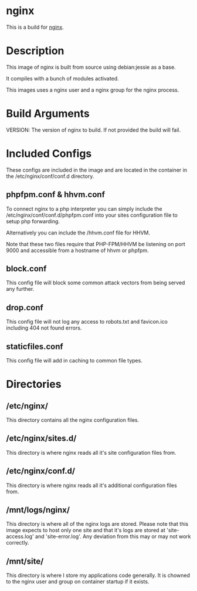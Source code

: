 # nginx
This is a build for [nginx](http://nginx.org/).

# Description
This image of nginx is built from source using debian:jessie as a base.

It compiles with a bunch of modules activated.

This images uses a nginx user and a nginx group for the nginx process.

# Build Arguments
VERSION: The version of nginx to build. If not provided the build will fail.

# Included Configs
These configs are included in the image and are located in the container in the /etc/nginx/conf/conf.d directory.

## phpfpm.conf & hhvm.conf
To connect nginx to a php interpreter you can simply include the /etc/nginx/conf/conf.d/phpfpm.conf into your sites configuration file to setup php forwarding.

Alternatively you can include the /hhvm.conf file for HHVM.

Note that these two files require that PHP-FPM/HHVM be listening on port 9000 and accessible from a hostname of hhvm or phpfpm.

## block.conf
This config file will block some common attack vectors from being served any further.

## drop.conf
This config file will not log any access to robots.txt and favicon.ico including 404 not found errors.

## staticfiles.conf
This config file will add in caching to common file types.

# Directories
## /etc/nginx/
This directory contains all the nginx configuration files.

## /etc/nginx/sites.d/
This directory is where nginx reads all it's site configuration files from.

## /etc/nginx/conf.d/
This directory is where nginx reads all it's additional configuration files from.

## /mnt/logs/nginx/
This directory is where all of the nginx logs are stored. Please note that this image expects to host only one site and that it's logs are stored at 'site-access.log' and 'site-error.log'. Any deviation from this may or may not work correctly.

## /mnt/site/
This directory is where I store my applications code generally. It is chowned to the nginx user and group on container startup if it exists.